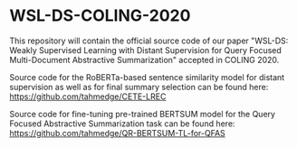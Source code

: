 # WSL-DS-COLING-2020
This repository will contain the official source code of our paper "WSL-DS: Weakly Supervised Learning with Distant Supervision for Query Focused Multi-Document Abstractive Summarization" accepted in COLING 2020.

Source code for the RoBERTa-based sentence similarity model for distant supervision as well as for final summary selection can be found here: https://github.com/tahmedge/CETE-LREC

Source code for fine-tuning pre-trained BERTSUM model for the Query Focused Abstractive Summarization task can be found here: https://github.com/tahmedge/QR-BERTSUM-TL-for-QFAS
